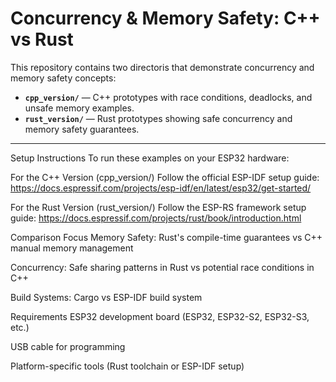 #  Concurrency & Memory Safety: C++ vs Rust

This repository contains two directoris that demonstrate concurrency and memory safety concepts:
- **`cpp_version/`** — C++ prototypes with race conditions, deadlocks, and unsafe memory examples.
- **`rust_version/`** —  Rust prototypes showing safe concurrency and memory safety guarantees.

---
Setup Instructions
To run these examples on your ESP32 hardware:

For the C++ Version (cpp_version/)
Follow the official ESP-IDF setup guide:
https://docs.espressif.com/projects/esp-idf/en/latest/esp32/get-started/

For the Rust Version (rust_version/)
Follow the ESP-RS framework setup guide:
https://docs.espressif.com/projects/rust/book/introduction.html

Comparison Focus
Memory Safety: Rust's compile-time guarantees vs C++ manual memory management

Concurrency: Safe sharing patterns in Rust vs potential race conditions in C++

Build Systems: Cargo vs ESP-IDF build system

Requirements
ESP32 development board (ESP32, ESP32-S2, ESP32-S3, etc.)

USB cable for programming 

Platform-specific tools (Rust toolchain or ESP-IDF setup)
